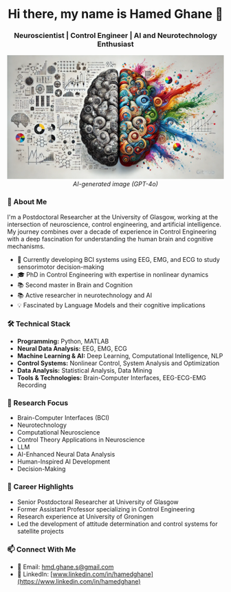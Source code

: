 <div align="center">
  <h1>Hi there, my name is Hamed Ghane 👋</h1>
  <h3>Neuroscientist | Control Engineer | AI and Neurotechnology Enthusiast</h3>
</div>

<div align="center">
  <img src="https://github.com/HamedGhaneS/HamedGhaneS/raw/main/Cover.webp" alt="Cover Image">
</div>


<div align="center">
  <i>AI-generated image (GPT-4o)</i>
</div>



### 🧠 About Me

I'm a Postdoctoral Researcher at the University of Glasgow, working at the intersection of neuroscience, control engineering, and artificial intelligence. My journey  combines over a decade of experience in Control Engineering with a deep fascination for understanding the human brain and cognitive mechanisms.

- 🔬 Currently developing BCI systems using EEG, EMG, and ECG to study sensorimotor decision-making
- 🎓 PhD in Control Engineering with expertise in nonlinear dynamics
- 📚 Second master in Brain and Cognition
- 📚 Active researcher in neurotechnology and AI
- 💡 Fascinated by Language Models and their cognitive implications

### 🛠️ Technical Stack

- **Programming:** Python, MATLAB
- **Neural Data Analysis:** EEG, EMG, ECG
- **Machine Learning & AI:** Deep Learning, Computational Intelligence, NLP
- **Control Systems:** Nonlinear Control, System Analysis and Optimization
- **Data Analysis:** Statistical Analysis, Data Mining
- **Tools & Technologies:** Brain-Computer Interfaces, EEG-ECG-EMG Recording

### 🎯 Research Focus

- Brain-Computer Interfaces (BCI)
- Neurotechnology
- Computational Neuroscience
- Control Theory Applications in Neuroscience
- LLM
- AI-Enhanced Neural Data Analysis
- Human-Inspired AI Development
- Decision-Making


### 🌟 Career Highlights

- Senior Postdoctoral Researcher at University of Glasgow
- Former Assistant Professor specializing in Control Engineering
- Research experience at University of Groningen
- Led the development of attitude determination and control systems for satellite projects

### 📫 Connect With Me

- 📧 Email: hmd.ghane.s@gmail.com
- 🔗 LinkedIn: [www.linkedin.com/in/hamedghane](https://www.linkedin.com/in/hamedghane)
  



